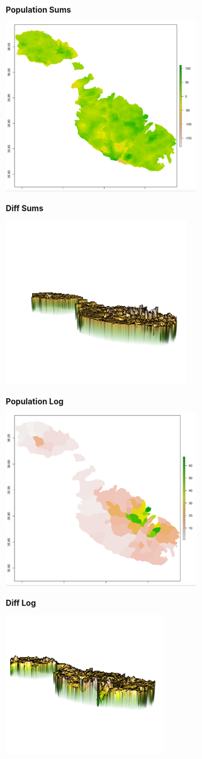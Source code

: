 ## Population Sums
![](population.sums.png)

## Diff Sums
![](diff.sums.png)

## Population Log
![](population.log.png)

## Diff Log
![](diff_logpop.png)

